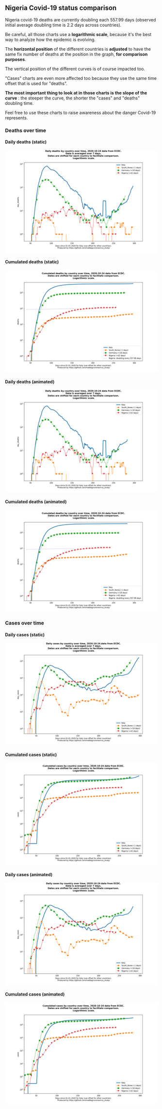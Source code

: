 ## Nigeria Covid-19 status comparison 

Nigeria covid-19 deaths are currently doubling each 557.99 days (observed initial average doubling time is 2.2 days across countries).



Be careful, all those charts use a **logarithmic scale**, because it's the best way to analyze how the epidemic is evolving.
 
The **horizontal position** of the different countries is **adjusted** to have the same fix number of deaths at the position in the graph, **for comparison purposes**.

The vertical position of the different curves is of course impacted too.

"Cases" charts are even more affected too because they use the same time offset that is used for "deaths".

**The most important thing to look at in those charts is the slope of the curve** : the steeper the curve, the shorter the "cases" and "deaths" doubling time.

Feel free to use these charts to raise awareness about the danger Covid-19 represents. 


 
### Deaths over time
 
#### Daily deaths (static)
![Nigeria covid-19 daily deaths static chart](https://raw.githubusercontent.com/madlag/coronavirus_study/master/notebooks/graphs/2020-10-24/countries/Nigeria/2020-10-24_Nigeria_day_deaths.png "Nigeria covid-19 day_deaths static chart")   
 
#### Cumulated deaths (static)
![Nigeria covid-19 cumulated deaths static chart](https://raw.githubusercontent.com/madlag/coronavirus_study/master/notebooks/graphs/2020-10-24/countries/Nigeria/2020-10-24_Nigeria_deaths.png "Nigeria covid-19 deaths static chart")   
 
#### Daily deaths (animated)
![Nigeria covid-19 daily deaths animated chart](https://raw.githubusercontent.com/madlag/coronavirus_study/master/notebooks/graphs/2020-10-24/countries/Nigeria/2020-10-24_Nigeria_day_deaths.gif "Nigeria covid-19 day_deaths animated chart")   
 
#### Cumulated deaths (animated)
![Nigeria covid-19 cumulated deaths animated chart](https://raw.githubusercontent.com/madlag/coronavirus_study/master/notebooks/graphs/2020-10-24/countries/Nigeria/2020-10-24_Nigeria_deaths.gif "Nigeria covid-19 deaths animated chart")   

 
### Cases over time
 
#### Daily cases (static)
![Nigeria covid-19 daily cases static chart](https://raw.githubusercontent.com/madlag/coronavirus_study/master/notebooks/graphs/2020-10-24/countries/Nigeria/2020-10-24_Nigeria_day_cases.png "Nigeria covid-19 day_cases static chart")   
 
#### Cumulated cases (static)
![Nigeria covid-19 cumulated cases static chart](https://raw.githubusercontent.com/madlag/coronavirus_study/master/notebooks/graphs/2020-10-24/countries/Nigeria/2020-10-24_Nigeria_cases.png "Nigeria covid-19 cases static chart")   
 
#### Daily cases (animated)
![Nigeria covid-19 daily cases animated chart](https://raw.githubusercontent.com/madlag/coronavirus_study/master/notebooks/graphs/2020-10-24/countries/Nigeria/2020-10-24_Nigeria_day_cases.gif "Nigeria covid-19 day_cases animated chart")   
 
#### Cumulated cases (animated)
![Nigeria covid-19 cumulated cases animated chart](https://raw.githubusercontent.com/madlag/coronavirus_study/master/notebooks/graphs/2020-10-24/countries/Nigeria/2020-10-24_Nigeria_cases.gif "Nigeria covid-19 cases animated chart")   

